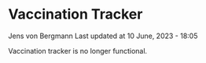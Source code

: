 Vaccination Tracker
================
Jens von Bergmann
Last updated at 10 June, 2023 - 18:05

Vaccination tracker is no longer functional.
